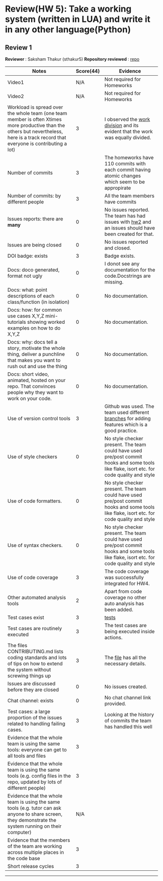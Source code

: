 # Review(HW 5): Take a working system (written in LUA) and write it in any other language(Python)

## Review 1

<b> Reviewer </b>: Saksham Thakur (sthakur5)
<b> Repository reviewed </b> : [repo](https://github.com/nakraft/CSC510)

|Notes|Score(44)| Evidence|
|-----|---------|---------|
|Video1| N/A | Not required for Homeworks |
|Video2|N/A| Not required for Homeworks|
|Workload is spread over the whole team (one team member is often Xtimes more productive than the others but nevertheless, here is a track record that everyone is contributing a lot)| 3 | I observed the [work division](https://github.com/nakraft/CSC510/graphs/contributors) and its evident that the work was equally divided.   |
|Number of commits|3| The homeworks have 110 commits with each commit having atomic changes which seem to be appropirate|
|Number of commits: by different people| 3 | All the team members have commits |
|Issues reports: there are **many**| 0 | No issues reported. The team has had issues with [hw2](https://discord.com/channels/1009547855301718107/1009554548353941625/1021963230500900955) and an issues should have been created for that.|
|Issues are being closed| 0 | No issues reported and closed. |
|DOI badge: exists|3| Badge exists.|
|Docs: doco generated, format not ugly | 0 | I donot see any documentation for the code.Docstrings are missing.|
|Docs: what: point descriptions of each class/function (in isolation) | 0 | No documentation. |
|Docs: how: for common use cases X,Y,Z mini-tutorials showing worked examples on how to do X,Y,Z| 0 | No documentation. |
|Docs: why: docs tell a story, motivate the whole thing, deliver a punchline that makes you want to rush out and use the thing| 0 | No documentation. |
|Docs: short video, animated, hosted on your repo. That convinces people why they want to work on your code.|  0 | No documentation. |
|Use of version control tools| 3 | Github was used. The team used different [branches](https://github.com/nakraft/CSC510/branches) for adding features which is a good practice. |
|Use of style checkers | 0 | No style checker present. The team could have used pre/post commit hooks and some tools like flake, isort etc. for code quality and style |
|Use of code formatters. |0 | No style checker present. The team could have used pre/post commit hooks and some tools like flake, isort etc. for code quality and style |
|Use of syntax checkers. |0 | No style checker present. The team could have used pre/post commit hooks and some tools like flake, isort etc. for code quality and style |
|Use of code coverage |3| The code coverage was successfully integrated for HW4. |
|Other automated analysis tools| 2 | Apart from code coverage no other auto analysis has been added. |
|Test cases exist|3| [tests](https://github.com/nakraft/CSC510/tree/main/test)
|Test cases are routinely executed| 3 | The test cases are being executed inside actions. |
|The files CONTRIBUTING.md lists coding standards and lots of tips on how to extend the system without screwing things up| 3 | The [file](https://github.com/nakraft/CSC510/blob/main/CONTRIBUTING.md) has all the necessary details.
|Issues are discussed before they are closed| 0 | No issues created.
|Chat channel: exists| 0 | No chat channel link provided. |
|Test cases: a large proportion of the issues related to handling failing cases.|3| Looking at the history of commits the team has handled this well |
|Evidence that the whole team is using the same tools: everyone can get to all tools and files| 3 |
|Evidence that the whole team is using the same tools (e.g. config files in the repo, updated by lots of different people)| 3 |
|Evidence that the whole team is using the same tools (e.g. tutor can ask anyone to share screen, they demonstrate the system running on their computer)| N/A |
|Evidence that the members of the team are working across multiple places in the code base| 3 |
|Short release cycles |  3 |

______________________________________________________________________
